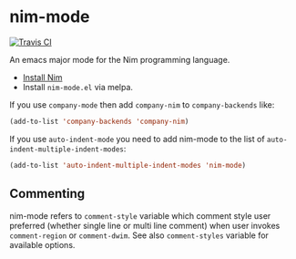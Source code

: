 nim-mode
===========

[![Travis CI](https://travis-ci.org/nim-lang/nim-mode.svg?branch=master)](https://travis-ci.org/nim-lang/nim-mode)

An emacs major mode for the Nim programming language.

* [Install Nim](http://nim-lang.org/download.html)
* Install `nim-mode.el` via melpa.

If you use `company-mode` then add `company-nim` to `company-backends` like:
```el
(add-to-list 'company-backends 'company-nim)
```

If you use `auto-indent-mode` you need to add nim-mode to the list of `auto-indent-multiple-indent-modes`:
```el
(add-to-list 'auto-indent-multiple-indent-modes 'nim-mode)
```

## Commenting
nim-mode refers to `comment-style` variable which comment style user
preferred (whether single line or multi line comment) when user invokes
`comment-region` or `comment-dwim`. See also `comment-styles` variable
for available options.

